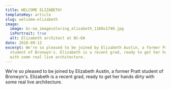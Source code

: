 ```yaml
---
title: WELCOME ELIZABETH!
templateKey: article
slug: welcome-elizabeth
image:
  image: bc-oa_imagecoloring_elizabeth_1160x1740.jpg
  isPortrait: true
  alt: Elizabeth architect at BC–OA
date: 2018-09-12
excerpt: We're so pleased to be joined by Elizabeth Austin, a former Pratt
  student of Bronwyn's. Elizabeth is a recent grad, ready to get her hands dirty
  with some real live architecture.
---
```

We're so pleased to be joined by Elizabeth Austin, a former Pratt student of Bronwyn's. Elizabeth is a recent grad, ready to get her hands dirty with some real live architecture.
